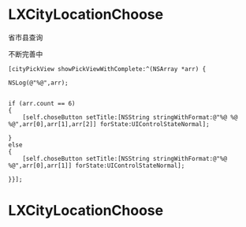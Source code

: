# LXCityLocationChoose

省市县查询

不断完善中


    [cityPickView showPickViewWithComplete:^(NSArray *arr) {

    NSLog(@"%@",arr);


    if (arr.count == 6)
    {
        [self.choseButton setTitle:[NSString stringWithFormat:@"%@ %@ %@",arr[0],arr[1],arr[2]] forState:UIControlStateNormal];

    }
    else
    {
        [self.choseButton setTitle:[NSString stringWithFormat:@"%@ %@",arr[0],arr[1]] forState:UIControlStateNormal];

    }}];
    
# LXCityLocationChoose
